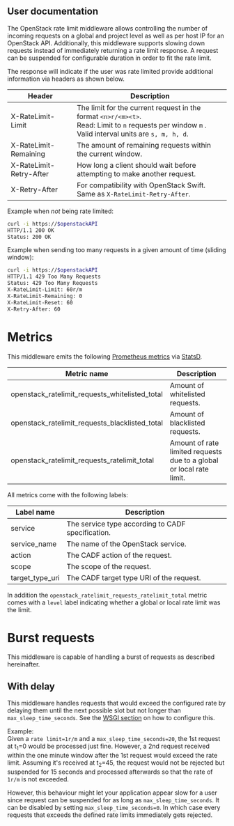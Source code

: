 User documentation
------------------

The OpenStack rate limit middleware allows controlling the number of incoming requests on a global and project level as well as per host IP for an OpenStack API.
Additionally, this middleware supports slowing down requests instead of immediately returning a rate limit response.
A request can be suspended for configurable duration in order to fit the rate limit.

The response will indicate if the user was rate limited provide additional information via headers as shown below. 

| Header                  | Description |
|-------------------------|-------------|
| X-RateLimit-Limit       | The limit for the current request in the format `<n>r/<m><t>`. <br> Read: Limit to `n` requests per window `m` <unit>. Valid interval units are `s, m, h, d`. |
| X-RateLimit-Remaining   | The amount of remaining requests within the current window. |
| X-RateLimit-Retry-After | How long a client should wait before attempting to make another request.  |
| X-Retry-After           | For compatibility with OpenStack Swift. Same as `X-RateLimit-Retry-After`. |

 
Example when *not* being rate limited:
```bash
curl -i https://$openstackAPI
HTTP/1.1 200 OK
Status: 200 OK
```

Example when sending too many requests in a given amount of time (sliding window):
```bash
curl -i https://$openstackAPI
HTTP/1.1 429 Too Many Requests
Status: 429 Too Many Requests
X-RateLimit-Limit: 60r/m
X-RateLimit-Remaining: 0
X-RateLimit-Reset: 60
X-Retry-After: 60
```

# Metrics

This middleware emits the following [Prometheus metrics](https://prometheus.io/docs/concepts/metric_types) via [StatsD](https://github.com/DataDog/datadogpy).  

| Metric name                                         | Description |
|-----------------------------------------------------|-------------|
| openstack_ratelimit_requests_whitelisted_total      | Amount of whitelisted requests. |
| openstack_ratelimit_requests_blacklisted_total      | Amount of blacklisted requests. |
| openstack_ratelimit_requests_ratelimit_total        | Amount of rate limited requests due to a global or local rate limit. |

All metrics come with the following labels:

| Label name      | Description |
|-----------------|-------------|
| service         | The service type according to CADF specification. |
| service_name    | The name of the OpenStack service. |
| action          | The CADF action of the request. |
| scope           | The scope of the request. |
| target_type_uri | The CADF target type URI of the request. |

In addition the `openstack_ratelimit_requests_ratelimit_total` metric comes with a `level` label indicating whether a global or local rate limit was the limit. 

# Burst requests

This middleware is capable of handling a burst of requests as described hereinafter.

## With delay

This middleware handles requests that would exceed the configured rate by delaying them until the next possible slot but not longer than `max_sleep_time_seconds`.
See the [WSGI section](install.md) on how to configure this. 

Example:  
Given a `rate limit=1r/m` and a `max_sleep_time_seconds=20`, the 1st request at t<sub>1</sub>=0 would be processed just fine. 
However, a 2nd request received within the one minute window after the 1st request would exceed the rate limit.
Assuming it's received at t<sub>2</sub>=45, the request would not be rejected but suspended for 15 seconds and processed afterwards so that the rate of `1r/m` is not exceeded. 

However, this behaviour might let your application appear slow for a user since request can be suspended for as long as `max_sleep_time_seconds`.
It can be disabled by setting `max_sleep_time_seconds=0`.
In which case every requests that exceeds the defined rate limits immediately gets rejected.
